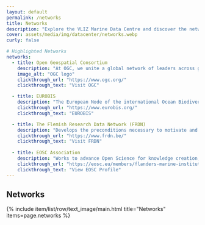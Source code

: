 ```yaml
---
layout: default
permalink: /networks
title: Networks
description: "Explore the VLIZ Marine Data Centre and discover the networks we are part of. We collaborate with various organizations to enhance marine data management and promote open science."
cover: assets/media/img/datacenter/networks.webp
curly: false

# Highlighted Networks
networks:
  - title: Open Geospatial Consortium
    description: "At OGC, we unite a global network of leaders across government, business, research institutions, startups, and the geospatial community."
    image_alt: "OGC logo"
    clickthrough_url: "https://www.ogc.org/"
    clickthrough_text: "Visit OGC"

  - title: EUROBIS
    description: "The European Node of the international Ocean Biodiversity Information System (OBIS) - publishes distribution data on marine species, collected within European marine waters or collected by European researchers."
    clickthrough_url: "https://www.eurobis.org/"
    clickthrough_text: "EUROBIS"

  - title: The Flemish Research Data Network (FRDN)
    description: "Develops the preconditions necessary to motivate and enable researchers from Flemish research performing organizations to exchange and reuse (FAIR) research (meta)data."
    clickthrough_url: "https://www.frdn.be/"
    clickthrough_text: "Visit FRDN"
    
  - title: EOSC Association
    description: "Works to advance Open Science for knowledge creation, education, and innovation."
    clickthrough_url: "https://eosc.eu/members/flanders-marine-institute-vliz/"
    clickthrough_text: "View EOSC Profile"
---
```



<h2>Networks</h2>
{% include item/list/row/text_image/main.html
title="Networks"
items=page.networks %}


